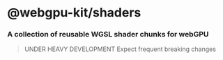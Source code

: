 # @webgpu-kit/shaders

### A collection of reusable WGSL shader chunks for webGPU

> UNDER HEAVY DEVELOPMENT
> Expect frequent breaking changes
